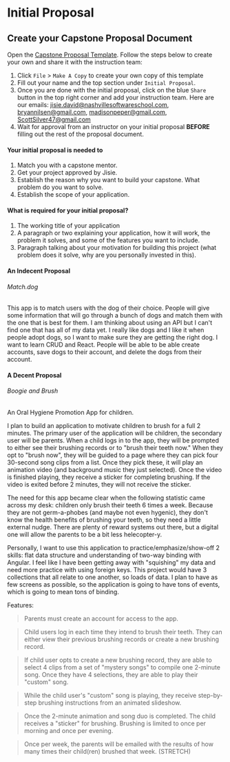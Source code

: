 # Initial Proposal

## Create your Capstone Proposal Document

Open the [Capstone Proposal Template](https://docs.google.com/document/d/1rZM4WKj_HIuBooHNTbYt6QDK2Ml9kIPEGOsXAcyHsXQ/edit?usp=sharing). Follow the steps below to create your own and share it with the instruction team:

1. Click `File` > `Make A Copy` to create your own copy of this template
1. Fill out your name and the top section under `Initial Proposal`.
1. Once you are done with the initial proposal, click on the blue `Share` button in the top right corner and add your instruction team. Here are our emails: jisie.david@nashvillesoftwareschool.com, bryannilsen@gmail.com, madisonpeper@gmail.com, ScottSilver47@gmail.com
1. Wait for approval from an instructor on your initial proposal **BEFORE** filling out the rest of the proposal document.

#### Your initial proposal is needed to
1. Match you with a capstone mentor.
1. Get your project approved by Jisie.
1. Establish the reason why you want to build your capstone. What problem do you want to solve.
1. Establish the scope of your application.

#### What is required for your initial proposal?
1. The working title of your application
1. A paragraph or two explaining your application, how it will work, the problem it solves, and some of the features you want to include.
1. Paragraph talking about your motivation for building this project (what problem does it solve, why are you personally invested in this).


#### An Indecent Proposal

###### Match.dog
This app is to match users with the dog of their choice. People will give some information that will go through a bunch of dogs and match them with the one that is best for them. I am thinking about using an API but I can't find one that has all of my data yet. I really like dogs and I like it when people adopt dogs, so I want to make sure they are getting the right dog. I want to learn CRUD and React. People will be able to be able create accounts, save dogs to their account, and delete the dogs from their account.


#### A Decent Proposal

###### Boogie and Brush
An Oral Hygiene Promotion App for children.

I plan to build an application to motivate children to brush for a full 2 minutes. The primary user of the application will be children, the secondary user will be parents. When a child logs in to the app, they will be prompted to either see their brushing records or to "brush their teeth now." When they opt to "brush now", they will be guided to a page where they can pick four 30-second song clips from a list. Once they pick these, it will play an animation video (and background music they just selected). Once the video is finished playing, they receive a sticker for completing brushing. If the video is exited before 2 minutes, they will not receive the sticker.

The need for this app became clear when the following statistic came across my desk: children only brush their teeth 6 times a week. Because they are not germ-a-phobes (and maybe not even hygenic), they don't know the health benefits of brushing your teeth, so they need a little external nudge. There are plenty of reward systems out there, but a digital one will allow the parents to be a bit less helecopter-y.

Personally, I want to use this application to practice/emphasize/show-off 2 skills: flat data structure and understanding of two-way binding with Angular. I feel like I have been getting away with "squishing" my data and need more practice with using foreign keys. This project would have 3 collections that all relate to one another, so loads of data. I plan to have as few screens as possible, so the application is going to have tons of events, which is going to mean tons of binding.

Features:
> Parents must create an account for access to the app.

> Child users log in each time they intend to brush their teeth. They can either view their previous brushing records or create a new brushing record.

> If child user opts to create a new brushing record, they are able to select 4 clips from a set of "mystery songs" to compile one 2-minute song. Once they have 4 selections, they are able to play their "custom" song.

> While the child user's "custom" song is playing, they receive step-by-step brushing instructions from an animated slideshow.

> Once the 2-minute animation and song duo is completed. The child receives a "sticker" for brushing. Brushing is limited to once per morning and once per evening.

> Once per week, the parents will be emailed with the results of how many times their child(ren) brushed that week. (STRETCH)
